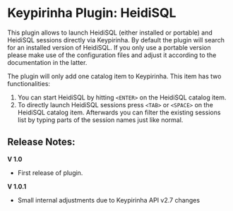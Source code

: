 Keypirinha Plugin: HeidiSQL
=========

This plugin allows to launch HeidiSQL (either installed or portable) and HeidiSQL sessions directly via Keypirinha. By default the plugin will search for an installed version of HeidiSQL. If you only use a portable version please make use of the configuration files and adjust it according to the documentation in the latter.

The plugin will only add one catalog item to Keypirinha. This item has two functionalities:

1. You can start HeidiSQL by hitting `<ENTER>` on the HeidiSQL catalog item. 
2. To directly launch HeidiSQL sessions press `<TAB>` or `<SPACE>` on the HeidiSQL catalog item. Afterwards you can filter the existing sessions list by typing parts of the session names just like normal.


## Release Notes: ##

**V 1.0**
- First release of plugin.

**V 1.0.1**
- Small internal adjustments due to Keypirinha API v2.7 changes
